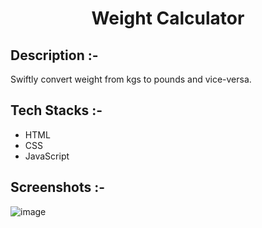 # <p align="center">Weight Calculator</p>

## Description :-

Swiftly convert weight from kgs to pounds and vice-versa.

## Tech Stacks :-

- HTML
- CSS
- JavaScript

## Screenshots :-

![image](https://github.com/Rakesh9100/CalcDiverse/assets/73993775/27b88c39-5c6b-4bd0-bf7a-a369137f59ca)

